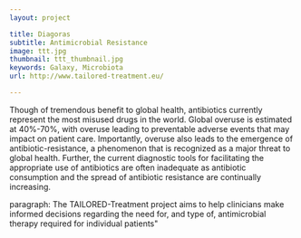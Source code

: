 ```yaml
---
layout: project

title: Diagoras
subtitle: Antimicrobial Resistance
image: ttt.jpg
thumbnail: ttt_thumbnail.jpg
keywords: Galaxy, Microbiota
url: http://www.tailored-treatment.eu/

---
```

Though of tremendous benefit to global health, antibiotics currently represent the most misused drugs in the world. Global overuse is estimated at 40%-70%, with overuse leading to preventable adverse events that may impact on patient care. Importantly, overuse also leads to the emergence of antibiotic-resistance, a phenomenon that is recognized as a major threat to global health. Further, the current diagnostic tools for facilitating the appropriate use of antibiotics are often inadequate as antibiotic consumption and the spread of antibiotic resistance are continually increasing.

paragraph: The TAILORED-Treatment project aims to help clinicians make informed decisions regarding the need for, and type of, antimicrobial therapy required for individual patients"
